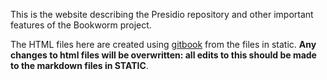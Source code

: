This is the website describing the Presidio repository and other important features of the Bookworm project.

The HTML files here are created using [gitbook](http://www.gitbook.io/) from the files in static. **Any changes to html files will be overwritten: all edits to this should be made to the markdown files in STATIC**.


